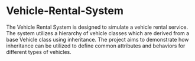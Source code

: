 # Vehicle-Rental-System
The Vehicle Rental System is designed to simulate a vehicle rental service. The system utilizes a hierarchy of vehicle classes which are derived from a base Vehicle class using inheritance. The project aims to demonstrate how inheritance can be utilized to define common attributes and behaviors for different types of vehicles.
